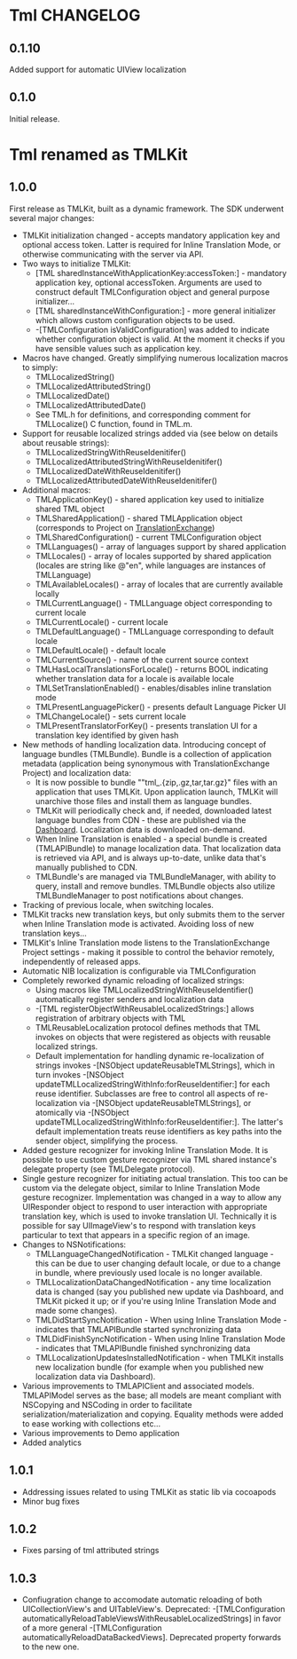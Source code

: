 # Tml CHANGELOG

## 0.1.10

Added support for automatic UIView localization


## 0.1.0

Initial release.

# Tml renamed as TMLKit

## 1.0.0

First release as TMLKit, built as a dynamic framework. The SDK underwent several major changes:

* TMLKit initialization changed - accepts mandatory application key and optional access token. Latter is required for Inline Translation Mode, or otherwise communicating with the server via API.
* Two ways to initialize TMLKit:
  * [TML sharedInstanceWithApplicationKey:accessToken:] - mandatory application key, optional accessToken. Arguments are used to construct default TMLConfiguration object and general purpose initializer...
  * [TML sharedInstanceWithConfiguration:] - more general initializer which allows custom configuration objects to be used.
  * -[TMLConfiguration isValidConfiguration] was added to indicate whether configuration object is valid. At the moment it checks if you have sensible values such as application key.
* Macros have changed. Greatly simplifying numerous localization macros to simply:
  * TMLLocalizedString()
  * TMLLocalizedAttributedString()
  * TMLLocalizedDate()
  * TMLLocalizedAttributedDate()
  * See TML.h for definitions, and corresponding comment for TMLLocalize() C function, found in TML.m.
* Support for reusable localized strings added via (see below on details about reusable strings):
  * TMLLocalizedStringWithReuseIdenitifer()
  * TMLLocalizedAttributedStringWithReuseIdenitifer()
  * TMLLocalizedDateWithReuseIdenitifer()
  * TMLLocalizedAttributedDateWithReuseIdenitifer() 
* Additional macros:
  * TMLApplicationKey() - shared application key used to initialize shared TML object
  * TMLSharedApplication() - shared TMLApplication object (corresponds to Project on [TranslationExchange](http://TranslationExchange.com))
  * TMLSharedConfiguration() - current TMLConfiguration object
  * TMLLanguages() - array of languages support by shared application
  * TMLLocales() - array of locales supported by shared application (locales are string like @"en", while languages are instances of TMLLanguage)
  * TMLAvailableLocales() - array of locales that are currently available locally
  * TMLCurrentLanguage() - TMLLanguage object corresponding to current locale
  * TMLCurrentLocale() - current locale
  * TMLDefaultLanguage() - TMLLanguage corresponding to default locale
  * TMLDefaultLocale() - default locale
  * TMLCurrentSource() - name of the current source context
  * TMLHasLocalTranslationsForLocale() - returns BOOL indicating whether translation data for a locale is available locale
  * TMLSetTranslationEnabled() - enables/disables inline translation mode
  * TMLPresentLanguagePicker() - presents default Language Picker UI
  * TMLChangeLocale() - sets current locale
  * TMLPresentTranslatorForKey() - presents translation UI for a translation key identified by given hash
* New methods of handling localization data. Introducing concept of language bundles (TMLBundle). Bundle is a collection of application metadata (application being synonymous with TranslationExchange Project) and localization data:
  * It is now possible to bundle ""tml_<VERSION>.{zip,.gz,tar,tar.gz}" files with an application that uses TMLKit. Upon application launch, TMLKit will unarchive those files and install them as language bundles.
  * TMLKit will periodically check and, if needed, downloaded latest language bundles from CDN - these are published via the [Dashboard](https://dashboard.translationexchange.com). Localization data is downloaded on-demand.
  * When Inline Translation is enabled - a special bundle is created (TMLAPIBundle) to manage localization data. That localization data is retrieved via API, and is always up-to-date, unlike data that's manually published to CDN.
  * TMLBundle's are managed via TMLBundleManager, with ability to query, install and remove bundles. TMLBundle objects also utilize TMLBundleManager to post notifications about changes.
* Tracking of previous locale, when switching locales.
* TMLKit tracks new translation keys, but only submits them to the server when Inline Translation mode is activated. Avoiding loss of new translation keys...
* TMLKit's Inline Translation mode listens to the TranslationExchange Project settings - making it possible to control the behavior remotely, independently of released apps.
* Automatic NIB localization is configurable via TMLConfiguration
* Completely reworked dynamic reloading of localized strings:
  * Using macros like TMLLocalizedStringWithReuseIdentifier() automatically register senders and localization data
  * -[TML registerObjectWithReusableLocalizedStrings:] allows registration of arbitrary objects with TML
  * TMLReusableLocalization protocol defines methods that TML invokes on objects that were registered as objects with reusable localized strings.
  * Default implementation for handling dynamic re-localization of strings invokes -[NSObject updateReusableTMLStrings], which in turn invokes -[NSObject updateTMLLocalizedStringWithInfo:forReuseIdentifier:] for each reuse identifier. Subclasses are free to control all aspects of re-localization via -[NSObject updateReusableTMLStrings], or atomically via -[NSObject updateTMLLocalizedStringWithInfo:forReuseIdentifier:]. The latter's default implementation treats reuse identifiers as key paths into the sender object, simplifying the process.
* Added gesture recognizer for invoking Inline Translation Mode. It is possible to use custom gesture recognizer via TML shared instance's delegate property (see TMLDelegate protocol).
* Single gesture recognizer for initiating actual translation. This too can be custom via the delegate object, similar to Inline Translation Mode gesture recognizer. Implementation was changed in a way to allow any UIResponder object to respond to user interaction with appropriate translation key, which is used to invoke translation UI. Technically it is possible for say UIImageView's to respond with translation keys particular to text that appears in a specific region of an image.
* Changes to NSNotifications:
  * TMLLanguageChangedNotification - TMLKit changed language - this can be due to user changing default locale, or due to a change in bundle, where previously used locale is no longer available.
  * TMLLocalizationDataChangedNotification - any time localization data is changed (say you published new update via Dashboard, and TMLKit picked it up; or if you're using Inline Translation Mode and made some changes).
  * TMLDidStartSyncNotification - When using Inline Translation Mode - indicates that TMLAPIBundle started synchronizing data
  * TMLDidFinishSyncNotification - When using Inline Translation Mode - indicates that TMLAPIBundle finished synchronizing data
  * TMLLocalizationUpdatesInstalledNotification - when TMLKit installs new localization bundle (for example when you published new localization data via Dashboard).
* Various improvements to TMLAPIClient and associated models. TMLAPIModel serves as the base; all models are meant compliant with NSCopying and NSCoding in order to facilitate serialization/materialization and copying. Equality methods were added to ease working with collections etc...
* Various improvements to Demo application
* Added analytics

## 1.0.1
* Addressing issues related to using TMLKit as static lib via cocoapods
* Minor bug fixes

## 1.0.2
* Fixes parsing of tml attributed strings

## 1.0.3
* Confiugration change to accomodate automatic reloading of both UICollectionView's and UITableView's. Deprecated: -[TMLConfiguration automaticallyReloadTableViewsWithReusableLocalizedStrings] in favor of a more general -[TMLConfiguration automaticallyReloadDataBackedViews]. Deprecated property forwards to the new one.